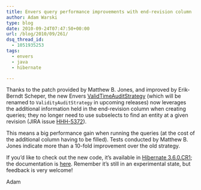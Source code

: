 ```yaml
---
title: Envers query performance improvements with end-revision column
author: Adam Warski
type: blog
date: 2010-09-24T07:47:50+00:00
url: /blog/2010/09/261/
dsq_thread_id:
  - 1051935253
tags:
  - envers
  - java
  - hibernate

---
```

Thanks to the patch provided by Matthew B. Jones, and improved by Erik-Berndt Scheper, the new Envers [ValidTimeAuditStrategy][1] (which will be renamed to `ValidityAuditStrategy` in upcoming releases) now leverages the additional information held in the end-revision column when creating queries; they no longer need to use subselects to find an entity at a given revision (JIRA issue [HHH-5372][2]).

This means a big performance gain when running the queries (at the cost of the additional column having to be filled). Tests conducted by Matthew B. Jones indicate more than a 10-fold improvement over the old strategy.

If you&#8217;d like to check out the new code, it&#8217;s available in [Hibernate 3.6.0.CR1][3]; the documentation is [here][4]. Remember it&#8217;s still in an experimental state, but feedback is very welcome!

Adam

 [1]: http://www.warski.org/blog/?p=239
 [2]: http://opensource.atlassian.com/projects/hibernate/browse/HHH-5372
 [3]: http://in.relation.to/Bloggers/SimultaneousHibernate356FinalAnd360CR1Releases
 [4]: http://docs.jboss.org/hibernate/envers/3.6/reference/en-US/html_single/
